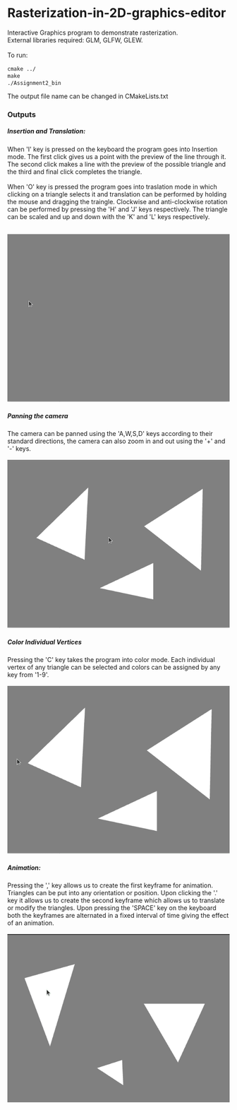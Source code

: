 # Rasterization-in-2D-graphics-editor
Interactive Graphics program to demonstrate rasterization.
<br>
External libraries required: GLM, GLFW, GLEW.
<br><br>
To run: 
```
cmake ../ 
make 
./Assignment2_bin
```
The output file name can be changed in CMakeLists.txt

### Outputs

##### Insertion and Translation:
When 'I' key is pressed on the keyboard the program goes into Insertion mode. The first click gives us a point with the preview of the line through it. The second click makes a line with the preview of the possible triangle and the third and final click completes the triangle.
<br><br>
When 'O' key is pressed the program goes into traslation mode in which clicking on a triangle selects it and translation can be performed by holding the mouse and dragging the traingle. Clockwise and anti-clockwise rotation can be performed by pressing the 'H' and 'J' keys respectively. The triangle can be scaled and up and down with the 'K' and 'L' keys respectively.<br><br>

![Alt Text](https://github.com/msDikshaGarg/Rasterization-in-2D-graphics-editor/blob/main/outputs/insert%2Ctranslate.gif)

##### Panning the camera

The camera can be panned using the 'A,W,S,D' keys according to their standard directions, the camera can also zoom in and out using the '+' and '-' keys. <br><br>
![Alt Text](https://github.com/msDikshaGarg/Rasterization-in-2D-graphics-editor/blob/main/outputs/pan.gif)

##### Color Individual Vertices

Pressing the 'C' key takes the program into color mode. Each individual vertex of any triangle can be selected and colors can be assigned by any key from '1-9'.<br><br>
![Alt Text](https://github.com/msDikshaGarg/Rasterization-in-2D-graphics-editor/blob/main/outputs/color.gif)

##### Animation:
Pressing the ',' key allows us to create the first keyframe for animation. Triangles can be put into any orientation or position. Upon clicking the '.' key it allows us to create the second keyframe which allows us to translate or modify the triangles. Upon pressing the 'SPACE' key on the keyboard both the keyframes are alternated in a fixed interval of time giving the effect of an animation. <br><br>
![Alt Text](https://github.com/msDikshaGarg/Rasterization-in-2D-graphics-editor/blob/main/outputs/animation.gif)
